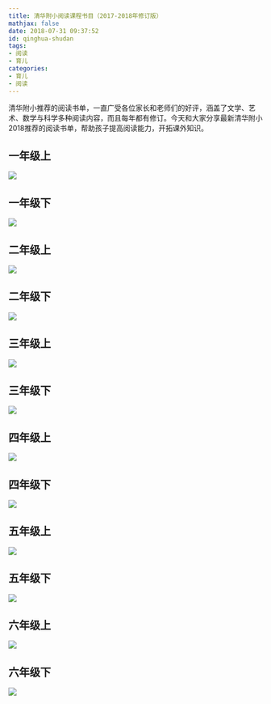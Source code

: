 ```yaml
---
title: 清华附小阅读课程书目（2017-2018年修订版）
mathjax: false
date: 2018-07-31 09:37:52
id: qinghua-shudan
tags:
- 阅读
- 育儿
categories:
- 育儿
- 阅读
---
```


清华附小推荐的阅读书单，一直广受各位家长和老师们的好评，涵盖了文学、艺术、数学与科学多种阅读内容，而且每年都有修订。今天和大家分享最新清华附小2018推荐的阅读书单，帮助孩子提高阅读能力，开拓课外知识。

<!---more--->

## 一年级上

![](http://img.shihuidaren.cn/reading/1.png)

## 一年级下

![](http://img.shihuidaren.cn/reading/2.png)

## 二年级上

![](http://img.shihuidaren.cn/reading/3.png)

## 二年级下

![](http://img.shihuidaren.cn/reading/4.png)

## 三年级上

![](http://img.shihuidaren.cn/reading/5.png)

## 三年级下

![](http://img.shihuidaren.cn/reading/6.png)

## 四年级上

![](http://img.shihuidaren.cn/reading/7.png)

## 四年级下

![](http://img.shihuidaren.cn/reading/8.png)

## 五年级上

![](http://img.shihuidaren.cn/reading/9.png)

## 五年级下

![](http://img.shihuidaren.cn/reading/10.png)

## 六年级上

![](http://img.shihuidaren.cn/reading/11.png)

## 六年级下

![](http://img.shihuidaren.cn/reading/12.png)